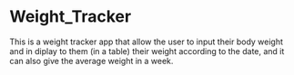 # Weight_Tracker
This is a weight tracker app that allow the user to input their body weight and in diplay to them (in a table) their weight according to the date, and it can also give the average weight in a week.
